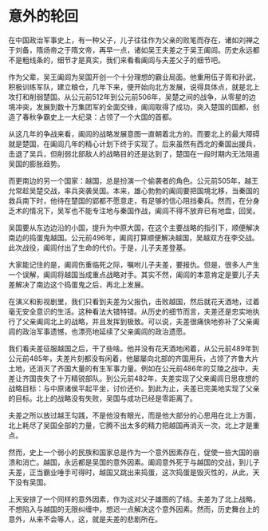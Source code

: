 # 意外的轮回

在中国政治军事史上，有一种父子，儿子往往作为父亲的败笔而存在，诸如刘禅之于刘备，隋炀帝之于隋文帝，再早一点，诸如吴王夫差之于吴王阖闾。历史永远都不是粗线条的，细节才是真实，我们来看看阖闾与夫差父子的细节吧。 

作为父辈，吴王阖闾为吴国开创一个十分理想的霸业局面。他重用伍子胥和孙武，积极训练军队，建立粮仓，几年下来，便开始向北方发展，说得具体点，就是北上攻打和削弱楚国。从公元前512年到公元前506年，吴楚之间的战争，从零星的边境冲突，发展到数十万集团军的全面交锋，阖闾取得了成功，突入楚国的国都，创造了春秋争霸史上一大纪录：占领了一个大国的首都。 

从这几年的争战来看，阖闾的战略发展意图一直朝着北方的。而要北上的最大障碍就是楚国，在阖闾几年的精心计划下终于实现了。后来虽然有西北的秦国出援兵，击退了吴兵，但削弱北部敌人的战略目的还是达到了，楚国在一段时期内无法阻遏吴国的膨胀趋势。 

而更南边的另一个国家：越国，总是扮演一个偷袭者的角色。公元前505年，越王允常趁吴楚交战，率兵突袭吴国。本来，雄心勃勃的阖闾要把国境北移，当秦国的救兵南下时，他待在楚国的郢都不愿意走，有足够的信心阻挡秦兵。然而，在分身乏术的情况下，吴军也不能专注地与秦国作战，阖闾不得不放弃已有地盘，回吴。 

吴国要从东边边沿的小国，提升为中原大国，在这个主要战略的指引下，顺便解决南边的捣蛋鬼越国。公元前496年，阖闾打算顺便解决越国，吴越双方在李交战。此次战役，阖闾付出了生命的代价。于是，儿子夫差登基。 

大家能记住的是，阖闾伤重临死之际，嘱咐儿子夫差，要报仇。但是，很多人产生一个误解，阖闾将越国当成重点战略对手。其实不然，阖闾的本意肯定是要儿子夫差解决了南边这个捣蛋鬼之后，再北上发展。 

在演义和影视剧里，我们只看到夫差为父报仇，击败越国，然后就花天酒地，过着毫无安全意识的生活。这种看法大错特错。从历史的细节而言，夫差还是忠实地执行了父亲阖闾北上的战略，并且发挥到极致。可以说，夫差很痛快地弥补了父亲阖闾的政治军事遗憾，也漂亮地延续了父亲阖闾的政治遗愿。 

我们看夫差征服越国之后，干了些啥。他并没有花天酒地闲着，从公元前489年到公元前485年，夫差片刻都没有闲着，他屡屡向北部的齐国用兵，占领了齐鲁大片土地，还消灭了齐国大量的有生军事力量。例如在公元前486年的艾陵之战中，夫差让齐国丧失了十万精锐部队。到公元前482年，夫差实现了父亲阖闾日思夜想的战略目标：与中原诸侯平起平坐，讨价还价。到此为止，夫差已完美地实现了父亲的目标。北上的战略没有失败，吴国与成功已经是零距离了。 

夫差之所以放过越王勾践，不是他没有眼光，而是他大部分的心思用在北上方面，北上耗尽了吴国全部的力量，它腾不出太多的精力把越国再消灭一次，北上才是重点。 

然而，史上一个弱小的民族和国家总是作为一个意外因素存在，促使一些大国的崩溃和消亡。越国，永远都是吴国的意外因素。阖闾意外死于与越国的交战，到儿子夫差，正当霸业唾手可得时，越国又跳出来捣蛋，这次捣蛋是毁灭性的，从此，天下没有吴国。 

上天安排了一个同样的意外因素，作为这对父子雄图的了结。夫差为了北上战略，不想陷入与越国的无限纠缠中，想迟一点解决这个意外因素。然而，历史舞台上的意外，从来不会等人，这，就是夫差的悲剧所在。